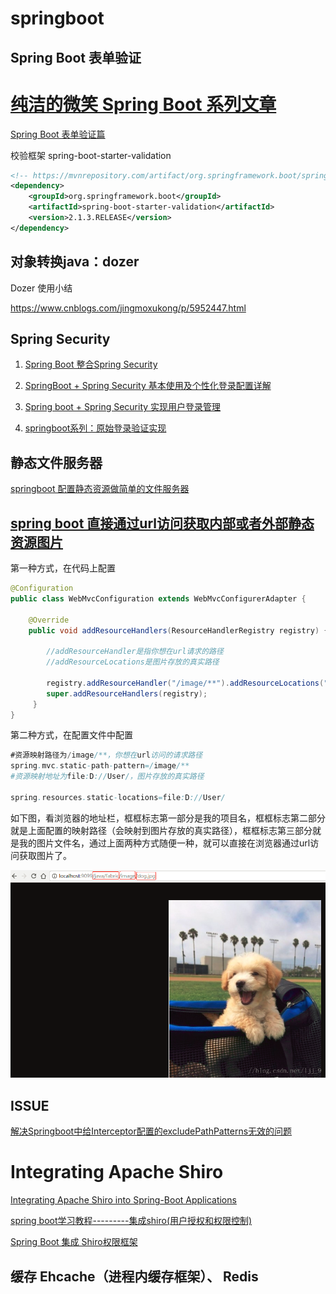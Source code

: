 # springboot

## Spring Boot 表单验证

# [纯洁的微笑   Spring Boot 系列文章](http://www.ityouknow.com/spring-boot.html)

[Spring Boot 表单验证篇](https://www.bysocket.com/?p=1942)


校验框架 spring-boot-starter-validation
```xml
<!-- https://mvnrepository.com/artifact/org.springframework.boot/spring-boot-starter-validation -->
<dependency>
    <groupId>org.springframework.boot</groupId>
    <artifactId>spring-boot-starter-validation</artifactId>
    <version>2.1.3.RELEASE</version>
</dependency>
```

## 对象转换java：dozer

Dozer 使用小结

https://www.cnblogs.com/jingmoxukong/p/5952447.html


## Spring Security

1. [Spring Boot 整合Spring Security](https://netfilx.github.io/spring-boot/11.springboot-security/springboot-security)

2. [SpringBoot + Spring Security 基本使用及个性化登录配置详解](https://www.jb51.net/article/140429.htm)

3. [Spring boot + Spring Security 实现用户登录管理](https://blog.csdn.net/wtopps/article/details/78297197)

4. [springboot系列：原始登录验证实现](https://blog.csdn.net/huang906391/article/details/78376766/)

## 静态文件服务器

[springboot 配置静态资源做简单的文件服务器](https://www.jianshu.com/p/4dd5be065f71)

## [spring boot 直接通过url访问获取内部或者外部静态资源图片](https://blog.csdn.net/ljj_9/article/details/79650008)

第一种方式，在代码上配置

```java
@Configuration
public class WebMvcConfiguration extends WebMvcConfigurerAdapter {

    @Override
    public void addResourceHandlers(ResourceHandlerRegistry registry) {
    
        //addResourceHandler是指你想在url请求的路径
        //addResourceLocations是图片存放的真实路径
    
        registry.addResourceHandler("/image/**").addResourceLocations("file:D://User/");
        super.addResourceHandlers(registry);
     }
}

```

第二种方式，在配置文件中配置

```java
#资源映射路径为/image/**，你想在url访问的请求路径
spring.mvc.static-path-pattern=/image/**
#资源映射地址为file:D://User/，图片存放的真实路径

spring.resources.static-locations=file:D://User/ 
```



如下图，看浏览器的地址栏，框框标志第一部分是我的项目名，框框标志第二部分就是上面配置的映射路径（会映射到图片存放的真实路径），框框标志第三部分就是我的图片文件名，通过上面两种方式随便一种，就可以直接在浏览器通过url访问获取图片了。

![avatar](img/20180322101616947.png)


## ISSUE

[解决Springboot中给Interceptor配置的excludePathPatterns无效的问题](https://blog.csdn.net/turbo_zone/article/details/84454193)


# Integrating Apache Shiro 

[Integrating Apache Shiro into Spring-Boot Applications](http://shiro.apache.org/spring-boot.html)


[spring boot学习教程---------集成shiro(用户授权和权限控制)](https://www.vxzsk.com/769.html)


[Spring Boot 集成 Shiro权限框架](https://www.jianshu.com/p/63449d21b4b9)



## 缓存 Ehcache（进程内缓存框架）、 Redis